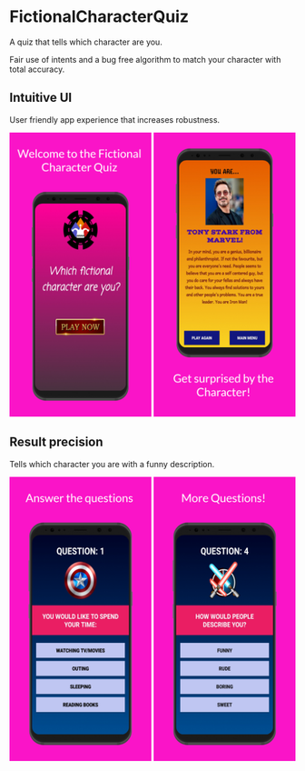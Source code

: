 # FictionalCharacterQuiz
A quiz that tells which character are you.

Fair use of intents and a bug free algorithm to match your character with total accuracy.



## Intuitive UI

User friendly app experience that increases robustness.

<div class="row">
      <img src="/app/Screenshot_20200924-180353_Fictional%20Character%20Quiz.png" width="250" title="Game Title">
      <img src="/app/Screenshot_20200924-183406_Fictional%20Character%20Quiz.png" width="250" title="Question 1">     
</div>


## Result precision

Tells which character you are with a funny description.

<div class="row">
      <img src="/app/Screenshot_20200924-180436_Fictional%20Character%20Quiz.png" width="250" title="Question 4">
      <img src="/app/Screenshot_20200924-180518_Fictional%20Character%20Quiz.png" width="250" title="Result Screen">     
</div>
